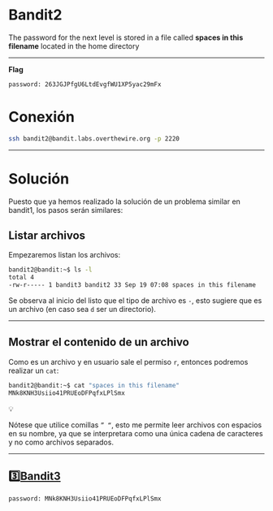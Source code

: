 # Bandit2

The password for the next level is stored in a file called **spaces in this filename** located in the home directory

---

**Flag**

```bash
password: 263JGJPfgU6LtdEvgfWU1XP5yac29mFx
```

# Conexión

```bash
ssh bandit2@bandit.labs.overthewire.org -p 2220
```

---

# Solución

Puesto que ya hemos realizado la solución de un problema similar en bandit1, los pasos serán similares:

## Listar archivos

Empezaremos listan los archivos:

```bash
bandit2@bandit:~$ ls -l
total 4
-rw-r----- 1 bandit3 bandit2 33 Sep 19 07:08 spaces in this filename
```

Se observa al inicio del listo que el tipo de archivo es `-`, esto sugiere que es un archivo (en caso sea `d` ser un directorio).

---

## Mostrar el contenido de un archivo

Como es un archivo y en usuario sale el permiso `r`, entonces podremos realizar un `cat`:

```bash
bandit2@bandit:~$ cat "spaces in this filename" 
MNk8KNH3Usiio41PRUEoDFPqfxLPlSmx
```

<aside>
💡

Nótese que utilice comillas `” “`, esto me permite leer archivos con espacios en su nombre, ya que se interpretara como una única cadena de caracteres y no como archivos separados.

</aside>

---

## 3️⃣[Bandit3](https://github.com/Groppoxx/OverTheWire-Bandits-Solution/blob/main/03.Bandit3/Solution_Bandit3.md)

```bash
password: MNk8KNH3Usiio41PRUEoDFPqfxLPlSmx
```